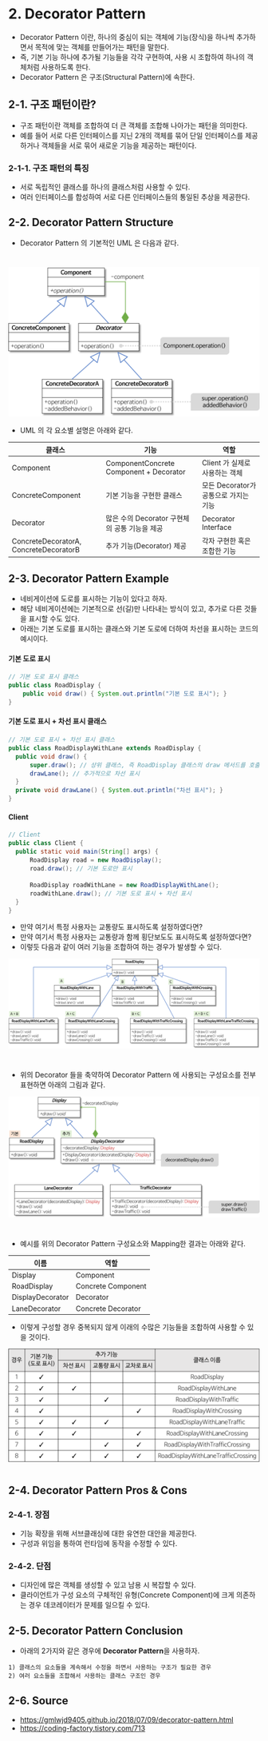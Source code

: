 # 2. Decorator Pattern
- Decorator Pattern 이란, 하나의 중심이 되는 객체에 기능(장식)을 하나씩 추가하면서 목적에 맞는 객체를 만들어가는 패턴을 말한다.
- 즉, 기본 기능 하나에 추가될 기능들을 각각 구현하여, 사용 시 조합하여 하나의 객체처럼 사용하도록 한다.
- Decorator Pattern 은 구조(Structural Pattern)에 속한다.

## 2-1. 구조 패턴이란?
- 구조 패턴이란 객체를 조합하여 더 큰 객체를 조합해 나아가는 패턴을 의미한다.
- 예를 들어 서로 다른 인터페이스를 지닌 2개의 객체를 묶어 단일 인터페이스를 제공하거나 객체들을 서로 묶어 새로운 기능을 제공하는 패턴이다.

### 2-1-1. 구조 패턴의 특징
- 서로 독립적인 클래스를 하나의 클래스처럼 사용할 수 있다.
- 여러 인터페이스를 합성하여 서로 다른 인터페이스들의 통일된 추상을 제공한다.

## 2-2. Decorator Pattern Structure
- Decorator Pattern 의 기본적인 UML 은 다음과 같다.  
#
<p align="center">
  <img src="./images/decorator-pattern.png" />
</p>

- UML 의 각 요소별 설명은 아래와 같다.

|클래스|기능|역할|
|---|---|---|
|Component|ComponentConcrete Component + Decorator|Client 가 실제로 사용하는 객체|
|ConcreteComponent|기본 기능을 구현한 클래스|모든 Decorator가 공통으로 가지는 기능
|Decorator|많은 수의 Decorator 구현체의 공통 기능을 제공|Decorator Interface|
|ConcreteDecoratorA, ConcreteDecoratorB|추가 기능(Decorator) 제공|각자 구현한 혹은 조합한 기능|

## 2-3. Decorator Pattern Example
- 네비게이션에 도로를 표시하는 기능이 있다고 하자.
- 해당 네비게이션에는 기본적으로 선(길)만 나타내는 방식이 있고, 추가로 다른 것들을 표시할 수도 있다.
- 아래는 기본 도로를 표시하는 클래스와 기본 도로에 더하여 차선을 표시하는 코드의 예시이다.

#### 기본 도로 표시
```java
// 기본 도로 표시 클래스
public class RoadDisplay {
    public void draw() { System.out.println("기본 도로 표시"); }
}
```

#### 기본 도로 표시 + 차선 표시 클래스
```java
// 기본 도로 표시 + 차선 표시 클래스
public class RoadDisplayWithLane extends RoadDisplay {
  public void draw() {
      super.draw(); // 상위 클래스, 즉 RoadDisplay 클래스의 draw 메서드를 호출해서 기본 도로 표시
      drawLane(); // 추가적으로 차선 표시
  }
  private void drawLane() { System.out.println("차선 표시"); }
}
```

#### Client
```java
// Client
public class Client {
  public static void main(String[] args) {
      RoadDisplay road = new RoadDisplay();
      road.draw(); // 기본 도로만 표시

      RoadDisplay roadWithLane = new RoadDisplayWithLane();
      roadWithLane.draw(); // 기본 도로 표시 + 차선 표시
  }
}
```

- 만약 여기서 특정 사용자는 교통량도 표시하도록 설정하였다면? 
- 만약 여기서 특정 사용자는 교통량과 함께 횡단보도도 표시하도록 설정하였다면?
- 이렇듯 다음과 같이 여러 기능을 조합하여 하는 경우가 발생할 수 있다.
<p align="center">
  <img src="./images/decorator-problem-uml.png" />
</p>
  
#

- 위의 Decorator 들을 축약하여 Decorator Pattern 에 사용되는 구성요소를 전부 표현하면 아래의 그림과 같다.
<p align="center">
  <img src="./images/decorator-solution.png" />
</p>
  
#
- 예시를 위의 Decorator Pattern 구성요소와 Mapping한 결과는 아래와 같다.

|이름|역할|
|---|---|
|Display|Component|
|RoadDisplay|Concrete Component|
|DisplayDecorator|Decorator|
|LaneDecorator|Concrete Decorator|

- 이렇게 구성할 경우 중복되지 않게 이래의 수많은 기능들을 조합하여 사용할 수 있을 것이다.
<p align="center">
  <img src="./images/decorator-problem.png" />
</p>
  
#

## 2-4. Decorator Pattern Pros & Cons
### 2-4-1. 장점
- 기능 확장을 위해 서브클래싱에 대한 유연한 대안을 제공한다.
- 구성과 위임을 통하여 런타임에 동작을 수정할 수 있다.

### 2-4-2. 단점
- 디자인에 많은 객체를 생성할 수 있고 남용 시 복잡할 수 있다.
- 클라이언트가 구성 요소의 구체적인 유형(Concrete Component)에 크게 의존하는 경우 데코레이터가 문제를 일으킬 수 있다.

## 2-5. Decorator Pattern Conclusion 
- 아래의 2가지와 같은 경우에 **Decorator Pattern**을 사용하자.
```
1) 클래스의 요소들을 계속해서 수정을 하면서 사용하는 구조가 필요한 경우
2) 여러 요소들을 조합해서 사용하는 클래스 구조인 경우
```

## 2-6. Source
- https://gmlwjd9405.github.io/2018/07/09/decorator-pattern.html
- https://coding-factory.tistory.com/713

